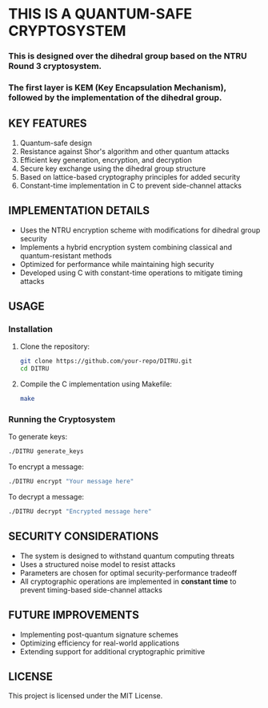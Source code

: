 # THIS IS A QUANTUM-SAFE CRYPTOSYSTEM

### This is designed over the dihedral group based on the NTRU Round 3 cryptosystem.
### The first layer is KEM (Key Encapsulation Mechanism), followed by the implementation of the dihedral group.

## KEY FEATURES
1. Quantum-safe design
2. Resistance against Shor's algorithm and other quantum attacks
3. Efficient key generation, encryption, and decryption
4. Secure key exchange using the dihedral group structure
5. Based on lattice-based cryptography principles for added security
6. Constant-time implementation in C to prevent side-channel attacks

## IMPLEMENTATION DETAILS
- Uses the NTRU encryption scheme with modifications for dihedral group security
- Implements a hybrid encryption system combining classical and quantum-resistant methods
- Optimized for performance while maintaining high security
- Developed using C with constant-time operations to mitigate timing attacks

## USAGE
### Installation
1. Clone the repository:
   ```bash
   git clone https://github.com/your-repo/DITRU.git
   cd DITRU
   ```
2. Compile the C implementation using Makefile:
   ```bash
   make
   ```

### Running the Cryptosystem
To generate keys:
```bash
./DITRU generate_keys
```

To encrypt a message:
```bash
./DITRU encrypt "Your message here"
```

To decrypt a message:
```bash
./DITRU decrypt "Encrypted message here"
```

## SECURITY CONSIDERATIONS
- The system is designed to withstand quantum computing threats
- Uses a structured noise model to resist attacks
- Parameters are chosen for optimal security-performance tradeoff
- All cryptographic operations are implemented in **constant time** to prevent timing-based side-channel attacks

## FUTURE IMPROVEMENTS
- Implementing post-quantum signature schemes
- Optimizing efficiency for real-world applications
- Extending support for additional cryptographic primitive

## LICENSE
This project is licensed under the MIT License.
